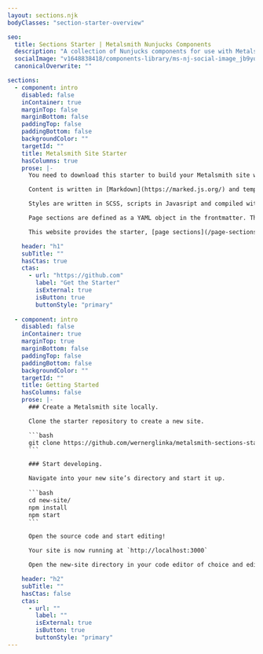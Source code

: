```yaml
---
layout: sections.njk
bodyClasses: "section-starter-overview"

seo:
  title: Sections Starter | Metalsmith Nunjucks Components
  description: "A collection of Nunjucks components for use with Metalsmith"
  socialImage: "v1648838418/components-library/ms-nj-social-image_jb9yox.jpg"
  canonicalOverwrite: ""

sections:
  - component: intro
    disabled: false
    inContainer: true
    marginTop: false
    marginBottom: false
    paddingTop: false
    paddingBottom: false
    backgroundColor: ""
    targetId: ""
    title: Metalsmith Site Starter
    hasColumns: true
    prose: |-
      You need to download this starter to build your Metalsmith site with the sectioned page paradigm. The starter helps you to build fast, robust and adaptable websites. The knowledge and experience of many web developers are reflected in this system.

      Content is written in [Markdown](https://marked.js.org/) and templates are coded with [Nunjucks](https://mozilla.github.io/nunjucks/). All page content is defined in the frontmatter of each page. There are no long-text markdown sections. Rather content text area fields in the page frontmatter are compiled into HTML with a Nunjucks filter. 

      Styles are written in SCSS, scripts in Javasript and compiled with Metalsmith plugins. The bolierplate includes Normalize.css which makes browsers render all elements more consistently and in line with modern standards. It precisely targets only the styles that need normalizing.

      Page sections are defined as a YAML object in the frontmatter. This approach lends itself to an easy integration with headless CMSs like NetlifyCMS or forestry.io. Get more [detailed explanations in this blogpost](https://glinka.co/blog).

      This website provides the starter, [page sections](/page-sections) and [base components](/base-components). The page sections are bare-bones interpretations of universal information presentation patterns that can be found on almost every corporate website. Sections are composed of base components and are used to build complete pages. The base components can also be used independently to build new components or stand-alone in other page models.

    header: "h1"
    subTitle: ""
    hasCtas: true
    ctas:
      - url: "https://github.com"
        label: "Get the Starter"
        isExternal: true
        isButton: true
        buttonStyle: "primary"
  
  - component: intro
    disabled: false
    inContainer: true
    marginTop: true
    marginBottom: false
    paddingTop: false
    paddingBottom: false
    backgroundColor: ""
    targetId: ""
    title: Getting Started
    hasColumns: false
    prose: |-
      ### Create a Metalsmith site locally.

      Clone the starter repository to create a new site.

      ```bash
      git clone https://github.com/wernerglinka/metalsmith-sections-starter.git new-site 
      ```

      ### Start developing.

      Navigate into your new site’s directory and start it up.
      
      ```bash
      cd new-site/
      npm install
      npm start
      ```

      Open the source code and start editing!

      Your site is now running at `http://localhost:3000`

      Open the new-site directory in your code editor of choice and edit `src/content/index.md`. Save your changes and the browser will update in real time!

    header: "h2"
    subTitle: ""
    hasCtas: false
    ctas:
      - url: ""
        label: ""
        isExternal: true
        isButton: true
        buttonStyle: "primary"
---
```

